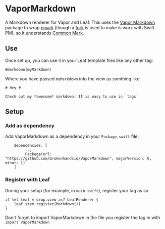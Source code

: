 # VaporMarkdown

A Markdown renderer for Vapor and Leaf. This uses the [Vapor Markdown](https://github.com/vapor/markdown) package to wrap [cmark](https://github.com/jgm/cmark) (though a [fork](https://github.com/vapor/cmark) is used to make is work with Swift PM), so it understands [Common Mark](http://commonmark.org).

## Use

Once set up, you can use it in your Leaf template files like any other tag:

```
#markdown(myMarkdown)
```

Where you have passed `myMarkdown` into the view as somthing like:

```
# Hey #

Check out my *awesome* markdown! It is easy to use in `tags`
```

## Setup

### Add as dependency

Add VaporMarkdown as a dependency in your `Package.swift` file:

```
    dependencies: [
        ...,
        .Package(url: "https://github.com/brokenhandsio/VaporMarkdown", majorVersion: 0, minor: 1)
    ]
```

### Register with Leaf

During your setup (for example, in `main.swift`), register your tag as so:

```
if let leaf = drop.view as? LeafRenderer {
    leaf.stem.register(Markdown())
}
```

Don't forget to import VaporMarkdown in the file you register the tag in with `import VaporMarkdown`
